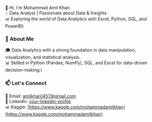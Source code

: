 👋 Hi, I'm Mohammad Amil Khan  
💡 Data Analyst | Passionate about Data & Insights\
📊 Exploring the world of Data Analytics with Excel, Python, SQL, and PowerBI\

### 🚀 About Me
🎓 Data Analytics with a strong foundation in data manipulation, visualization, and statistical analysis.\
📊 Skilled in Python (Pandas, NumPy), SQL, and Excel for data-driven decision-making.\

### 📫 Let's Connect
📧 Email: [amilkhan1457@gmail.com](mailto\:amilkhan1457@gmail.com)\
🔗 LinkedIn: [your-linkedin-profile](https://linkedin.com/in/your-profile)\
📊 Kaggle: [https://www.kaggle.com/mohammadamilkhan](https://www.kaggle.com/mohammadamilkhan)
